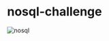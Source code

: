 # nosql-challenge
![nosql](https://github.com/dthomas0424/nosql-challenge/assets/135156232/0ccd6887-47c0-436c-bd1b-1f52880a5811)

